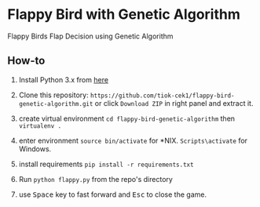 Flappy Bird with Genetic Algorithm
==================================

Flappy Birds Flap Decision using Genetic Algorithm

How-to
------

1. Install Python 3.x from [here](https://www.python.org/download/releases/)

2. Clone this repository: `https://github.com/tiok-cek1/flappy-bird-genetic-algorithm.git` or click `Download ZIP` in right panel and extract it.

3. create virtual environment `cd flappy-bird-genetic-algorithm` then `virtualenv .`

4. enter environment `source bin/activate` for \*NIX. `Scripts\activate` for Windows.

5. install requirements `pip install -r requirements.txt`

6. Run `python flappy.py` from the repo's directory

7. use <kbd>Space</kbd> key to fast forward and <kbd>Esc</kbd> to close the game.
